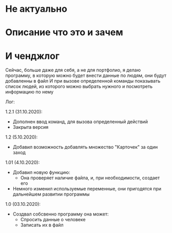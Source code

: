 # Не актуально
# Описание что это и зачем
# И ченджлог
Сейчас, больше даже для себя, а не для портфолио, я делаю программу, в которую можно будет внести данные по людям, они будут добавленны в файл
И при вызове определенной команды показывать список людей, из которого можно выбрать нужного и посмотреть информацию по нему

Лог:

 1.2.1 (31.10.2020):
- Дополнен ввод команд, для вызова определенный действий
- Закрыта версия

 1.2 (5.10.2020):
- Добавил возможность добавлять множество "Карточек" за один заход

 1.01 (4.10.2020):
- Добавил новую функцию:
  - Она проверяет наличие файла, и, при необходимости, создает его
- Немного изменил используемые переменные, они пригодятся при дальнейшем развитии программы

 1.0 (03.10.2020):
- Создвал собсвенно программу она может:
  - Спросить данные о человеке
  - Записать их в файл
